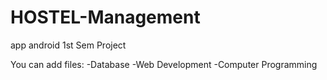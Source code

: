 # HOSTEL-Management
app android
1st Sem Project 

You can add files:
-Database
-Web Development
-Computer Programming

